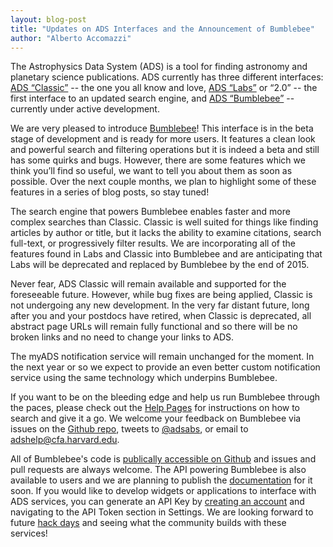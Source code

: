 ```yaml
---
layout: blog-post
title: "Updates on ADS Interfaces and the Announcement of Bumblebee"
author: "Alberto Accomazzi"
---
```


The Astrophysics Data System (ADS) is a tool for finding astronomy and planetary science publications. ADS currently has three different interfaces: 
[ADS “Classic”](http://adsabs.harvard.edu/abstract_service.html) -- the one you all know and love,
[ADS “Labs”](http://adslabs.org/adsabs) or “2.0” -- the first interface to an updated search engine, and
[ADS “Bumblebee”](https://ui.adsabs.harvard.edu/#index/) -- currently under active development. 

We are very pleased to introduce [Bumblebee](https://ui.adsabs.harvard.edu/#index/)! This interface is in the beta stage of development and is ready for more users. It features a clean look and powerful search and filtering operations but it is indeed a beta and still has some quirks and bugs. However, there are some features which we think you’ll find so useful, we want to tell you about them as soon as possible. Over the next couple months, we plan to highlight some of these features in a series of blog posts, so stay tuned!

The search engine that powers  Bumblebee enables faster and more complex searches than Classic. Classic is well suited for things like finding articles by author or title, but it lacks the ability to examine citations, search full-text, or progressively filter results.  We are incorporating all of the features found in Labs and Classic into Bumblebee and are anticipating that Labs will be deprecated and replaced by Bumblebee by the end of 2015.

Never fear, ADS Classic will remain available and supported for the foreseeable future. However, while bug fixes are being applied, Classic is not undergoing any new development. In the very far distant future, long after you and your postdocs have retired, when Classic is deprecated, all abstract page URLs will remain fully functional and so there will be no broken links and no need to change your links to ADS.

The myADS notification service will remain unchanged for the moment. In the next year or so we expect to provide an even better custom notification service using the same technology which underpins Bumblebee.

If you want to be on the bleeding edge and help us run Bumblebee through the paces, please check out the [Help Pages](http://adsabs.github.io/help/search/) for instructions on how to search and give it a go. We welcome your feedback on Bumblebee via issues on the [Github repo](https://github.com/adsabs/bumblebee/issues), tweets to [@adsabs](https://twitter.com/adsabs), or email to adshelp@cfa.harvard.edu.

All of Bumblebee's code is [publically accessible on Github](https://github.com/adsabs/bumblebee) and issues and pull requests are always welcome. The API powering Bumblebee is also available to users and we are planning to publish the [documentation](http://adsabs.github.io/help/api/) for it soon. If you would like to develop widgets or applications to interface with ADS services, you can generate an API Key by [creating an account](https://ui.adsabs.harvard.edu/#user/account/register) and navigating to the API Token section in Settings. We are looking forward to future [hack days](http://www.astrobetter.com/blog/tag/hackday/) and seeing what the community builds with these services!
